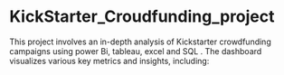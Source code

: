 # KickStarter_Croudfunding_project
This project involves an in-depth analysis of Kickstarter crowdfunding campaigns using power Bi, tableau, excel and SQL   . The dashboard visualizes various key metrics and insights, including:
